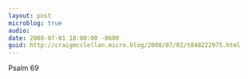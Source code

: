 ```yaml
---
layout: post
microblog: true
audio: 
date: 2008-07-01 18:00:00 -0600
guid: http://craigmcclellan.micro.blog/2008/07/02/t848222975.html
---
```

Psalm 69
